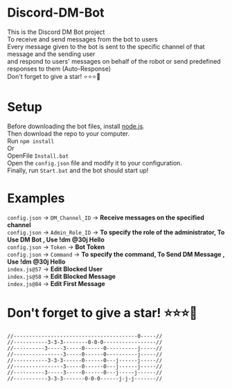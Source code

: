 # Discord-DM-Bot 

This is the Discord DM Bot project
<br>
To receive and send messages from the bot to users
<br>
Every message given to the bot is sent to the specific channel of that message and the sending user
<br>
and respond to users' messages on behalf of the robot or send predefined responses to them (Auto-Response)
<br>
Don't forget to give a star! ⭐⭐⭐💋
# Setup
Before downloading the bot files, install [node.js](https://nodejs.org/en/download/).
<br>
Then download the repo to your computer.
<br>
Run `npm install`
<br>
Or
<br>
OpenFile `Install.bat`
<br>
Open the `config.json` file and modify it to your configuration.
<br>
Finally, run `Start.bat` and the bot should start up!
# Examples
`config.json` -> `DM_Channel_ID` -> **Receive messages on the specified channel**
<br>
`config.json` -> `Admin_Role_ID` -> **To specify the role of the administrator, To Use DM Bot , Use !dm @30j Hello**
<br>
`config.json` -> `Token` -> **Bot Token**
<br>
`config.json` -> `Command` -> **To specify the command, To Send DM Message , Use !dm @30j Hello**
<br>
`index.js@57` -> **Edit Blocked User**
<br>
`index.js@58` -> **Edit Blocked Message**
<br>
`index.js@84` -> **Edit First Message**
# Don't forget to give a star! ⭐⭐⭐💋

`//----------------------------------------0-----//`<br>
`//-----------3-3-3--------0-0-0-----------------//`<br>
`//----------3-----3-----0------0----------j-----//`<br>
`//----------------3-----0------0----------j-----//`<br>
`//-----------3-3-3------0------0---j------j-----//`<br>
`//----------------3-----0------0---j------j-----//`<br>
`//----------3-----3-----0------0---j-----j------//`<br>
`//-----------3-3-3-------0-0-0------j-j-j-------//`<br>

